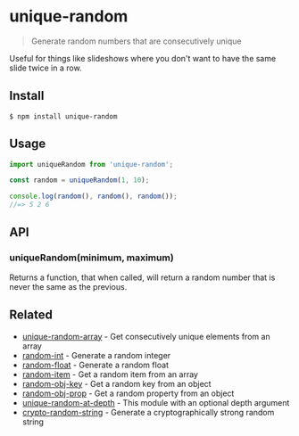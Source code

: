 # unique-random

> Generate random numbers that are consecutively unique

Useful for things like slideshows where you don't want to have the same slide twice in a row.

## Install

```
$ npm install unique-random
```

## Usage

```js
import uniqueRandom from 'unique-random';

const random = uniqueRandom(1, 10);

console.log(random(), random(), random());
//=> 5 2 6
```

## API

### uniqueRandom(minimum, maximum)

Returns a function, that when called, will return a random number that is never the same as the previous.

## Related

- [unique-random-array](https://github.com/sindresorhus/unique-random-array) - Get consecutively unique elements from an array
- [random-int](https://github.com/sindresorhus/random-int) - Generate a random integer
- [random-float](https://github.com/sindresorhus/random-float) - Generate a random float
- [random-item](https://github.com/sindresorhus/random-item) - Get a random item from an array
- [random-obj-key](https://github.com/sindresorhus/random-obj-key) - Get a random key from an object
- [random-obj-prop](https://github.com/sindresorhus/random-obj-prop) - Get a random property from an object
- [unique-random-at-depth](https://github.com/Aweary/unique-random-at-depth) - This module with an optional depth argument
- [crypto-random-string](https://github.com/sindresorhus/crypto-random-string) - Generate a cryptographically strong random string
